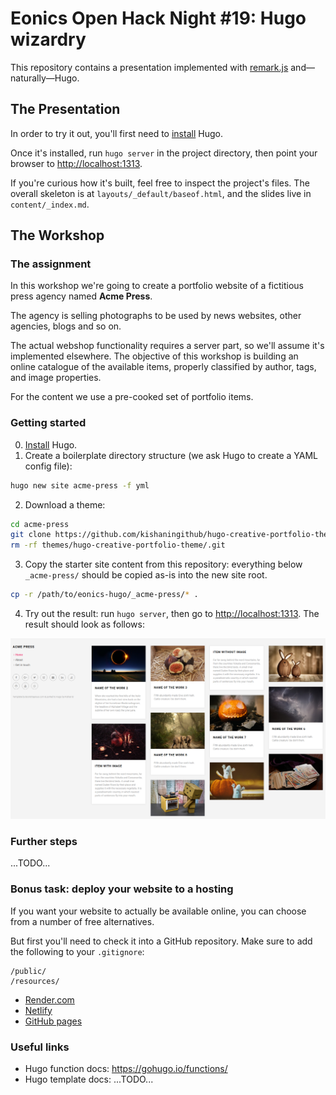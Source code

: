 # Eonics Open Hack Night #19: Hugo wizardry

This repository contains a presentation implemented with [remark.js](https://remarkjs.com/) and—naturally—Hugo.

## The Presentation

In order to try it out, you'll first need to [install](https://gohugo.io/getting-started/installing/) Hugo.

Once it's installed, run `hugo server` in the project directory, then point your browser to [http://localhost:1313](http://localhost:1313/).

If you're curious how it's built, feel free to inspect the project's files. The overall skeleton is at `layouts/_default/baseof.html`, and the slides live in `content/_index.md`.


## The Workshop

### The assignment

In this workshop we're going to create a portfolio website of a fictitious press agency named **Acme Press**.

The agency is selling photographs to be used by news websites, other agencies, blogs and so on.

The actual webshop functionality requires a server part, so we'll assume it's implemented elsewhere. The objective of this workshop is building an online catalogue of the available items, properly classified by author, tags, and image properties.

For the content we use a pre-cooked set of portfolio items.

### Getting started

0. [Install](https://gohugo.io/getting-started/installing/) Hugo.
1. Create a boilerplate directory structure (we ask Hugo to create a YAML config file):
```bash
hugo new site acme-press -f yml
```
2. Download a theme:
```bash
cd acme-press
git clone https://github.com/kishaningithub/hugo-creative-portfolio-theme.git themes/hugo-creative-portfolio-theme
rm -rf themes/hugo-creative-portfolio-theme/.git
```
3. Copy the starter site content from this repository: everything below `_acme-press/` should be copied as-is into the new site root.
```bash
cp -r /path/to/eonics-hugo/_acme-press/* .
```
4. Try out the result: run `hugo server`, then go to [http://localhost:1313](http://localhost:1313/). The result should look as follows:

![](static/img/screenshot-acme-press-1.png)

### Further steps

...TODO...


### Bonus task: deploy your website to a hosting

If you want your website to actually be available online, you can choose from a number of free alternatives.

But first you'll need to check it into a GitHub repository. Make sure to add the following to your `.gitignore`:

```gitignore
/public/
/resources/
```

* [Render.com](...TODO...)
* [Netlify](...TODO...)
* [GitHub pages](...TODO...)

### Useful links

* Hugo function docs: https://gohugo.io/functions/
* Hugo template docs: ...TODO...
